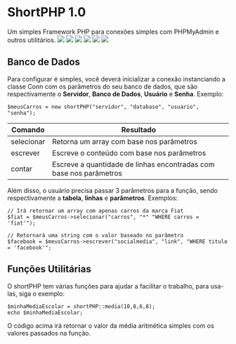 # ShortPHP 1.0
Um simples Framework PHP para conexões simples com PHPMyAdmin e outros utilitários.
![](https://img.shields.io/github/stars/pandao/editor.md.svg) ![](https://img.shields.io/github/forks/pandao/editor.md.svg) ![](https://img.shields.io/github/tag/pandao/editor.md.svg) ![](https://img.shields.io/github/release/pandao/editor.md.svg) ![](https://img.shields.io/github/issues/pandao/editor.md.svg) ![](https://img.shields.io/bower/v/editor.md.svg)

## Banco de Dados
Para configurar é simples, você deverá inicializar a conexão instanciando a classe Conn com os parâmetros do seu banco de dados, que são respectivamente o **Servidor**, **Banco de Dados**, **Usuário** e **Senha**.
Exemplo:

    $meusCarros = new shortPHP("servidor", "database", "usuario", "senha");

|Comando| Resultado |
|--|--|
| selecionar | Retorna um array com base nos parâmetros |
| escrever| Escreve o conteúdo com base nos parâmetros |
| contar| Escreve a quantidade de linhas encontradas com base nos parâmetros |

Além disso, o usuário precisa passar 3 parâmetros para a função, sendo respectivamente a **tabela**, **linhas** e **parâmetros**.
Exemplos:

    // Irá retornar um array com apenas carros da marca Fiat
    $fiat = $meusCarros->selecionar("carros", "*" "WHERE carros = 'fiat'");
    
    // Retornará uma string com o valor baseado no parâmetro
    $facebook = $meusCarros->escrever("socialmedia", "link", "WHERE titulo = 'facebook'";
    
  ## Funções Utilitárias
O shortPHP tem várias funções para ajudar a facilitar o trabalho, para usa-las, siga o exemplo:

    $minhaMediaEscolar = shortPHP::media(10,8,6,8);
    echo $minhaMediaEscolar;
O código acima irá retornar o valor da média aritmética simples com os valores passados na função.